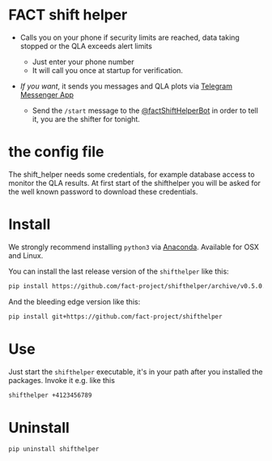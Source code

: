 # FACT shift helper

* Calls you on your phone if security limits are
reached, data taking stopped or the QLA exceeds alert limits

    * Just enter your phone number
    * It will call you once at startup for verification.

* *If you want*, it sends you messages and QLA plots via [Telegram Messenger App](https://telegram.org/)

    * Send the `/start` message to the [@factShiftHelperBot](https://telegram.me/factShiftHelperBot) in order to tell it, you are the shifter for tonight.


# the config file

The shift_helper needs some credentials, for example database access to
monitor the QLA results.
At first start of the shifthelper you will be asked for the well known password
to download these credentials.

# Install 

We strongly recommend installing `python3` via [Anaconda](https://www.continuum.io/downloads). 
Available for OSX and Linux.

You can install the last release version of the `shifthelper` like this:

```bash
pip install https://github.com/fact-project/shifthelper/archive/v0.5.0.tar.gz
```

And the bleeding edge version like this:

```bash
pip install git+https://github.com/fact-project/shifthelper
```



# Use


Just start the `shifthelper` executable, it's in your path after you installed the packages.
Invoke it e.g. like this

```bash
shifthelper +4123456789
```


# Uninstall

```
pip uninstall shifthelper
```
